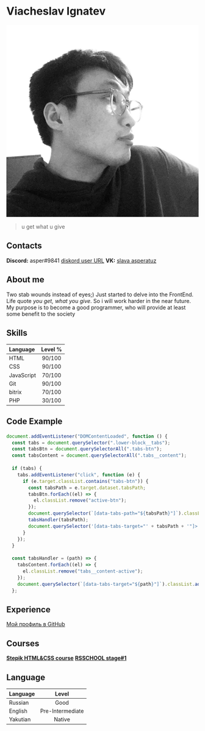 # Viacheslav Ignatev

![my avatar](./img/avatar.jpg "avatar")

> u get what u give

## Contacts

**Discord:** asper#9841 [diskord user URL](https://discord.com/users/419482375165313025 "asper url")
**VK:** [slava asperatuz](https://vk.com/abahu "slava vk")

## About me
 
 Two stab wounds instead of eyes;) Just started to delve into the FrontEnd. Life quote *you get, what you give*. So i will work harder in the near future.
 My purpose is to become a good programmer, who will provide at least some benefit to the society

## Skills

 |Language   | Level % |
 |:----------|:-------:|
 |HTML 	     | 90/100  |
 |CSS        | 90/100  |
 |JavaScript | 70/100  |
 |Git        | 90/100  |
 |bitrix     | 70/100  |
 |PHP        | 30/100  |


## Code Example
```js
document.addEventListener("DOMContentLoaded", function () {
  const tabs = document.querySelector(".lower-block__tabs");
  const tabsBtn = document.querySelectorAll(".tabs-btn");
  const tabsContent = document.querySelectorAll(".tabs__content");

  if (tabs) {
    tabs.addEventListener("click", function (e) {
      if (e.target.classList.contains("tabs-btn")) {
        const tabsPath = e.target.dataset.tabsPath;
        tabsBtn.forEach((el) => {
          el.classList.remove("active-btn");
        });
        document.querySelector(`[data-tabs-path="${tabsPath}"]`).classList.add("active-btn");
        tabsHandler(tabsPath);
        document.querySelector('[data-tabs-target="' + tabsPath + '"]>.list>li>button').click();
      }
    });
  }

  const tabsHandler = (path) => {
    tabsContent.forEach((el) => {
      el.classList.remove("tabs__content-active");
    });
    document.querySelector(`[data-tabs-target="${path}"]`).classList.add("tabs__content-active");
  };
```
## Experience
[Мой профиль в GitHub](https://github.com/s4m5apu3l)

## Courses

**[Stepik HTML&CSS course](https://stepik.org/38218)**
**[RSSCHOOL stage#1](https://rs.school/js/)**

## Language

 |Language   | Level            |
 |:-------   |:------:          |
 |Russian    | Good             |
 |English    | Pre-Intermediate |
 |Yakutian   | Native           |

